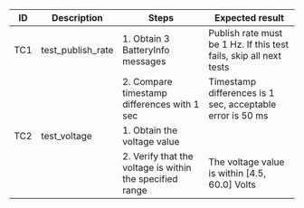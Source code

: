 | ID  | Description       | Steps                                                    | Expected result                                                    |
|-    |-                  |-                                                         |-                                                                   |
| TC1 | test_publish_rate | 1. Obtain 3 BatteryInfo messages                         | Publish rate must be 1 Hz. If this test fails, skip all next tests |
|     |                   | 2. Compare timestamp differences with 1 sec              | Timestamp differences is 1 sec, acceptable error is 50 ms          |
| TC2 | test_voltage      | 1. Obtain the voltage value                              |                                                                    |
|     |                   | 2. Verify that the voltage is within the specified range | The voltage value is within [4.5, 60.0] Volts                      |

